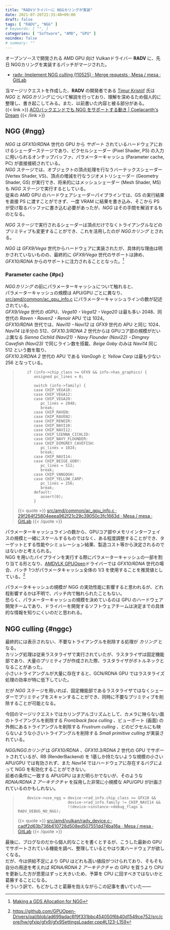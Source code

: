 ```yaml
---
title: "RADVドライバーに NGGカリングが実装"
date: 2021-07-26T22:33:40+09:00
draft: false
tags: [ "RADV", "NGG" ]
# keywords: [ "", ]
categories: [ "Software", "AMD", "GPU" ]
noindex: false
# summary: ""
---
```


オープンソースで開発される AMD GPU 向け Vulkanドライバー **RADV** に、先日 NGGカリングを実装するパッチがマージされた。  

 * [radv: Implement NGG culling (!10525) · Merge requests · Mesa / mesa · GitLab](https://gitlab.freedesktop.org/mesa/mesa/-/merge_requests/10525)

当マージリクエストを作成した、**RADV** の開発者である [Timur Kristóf](https://gitlab.freedesktop.org/Venemo) 氏は *NGG* と *NGGカリング* について解説を行っており、理解を深めるため個人的に整理し、書き起こしてみる。また、以前書いた内容と被る部分がある。  
{{< link >}} [ACOバックエンドでも NGG をサポートする動き | Coelacanth's Dream](/posts/2020/10/04/aco-ngg-gfx10/) {{< /link >}}

## NGG {#ngg}

*NGG* は *GFX10/RDNA* 世代の GPU から *サポート* されているハードウェアにおけるシェーダーステージであり、ピクセルシェーダー (Pixel Shader, PS) の入力に用いられるオンチップバッファ、パラメーターキャッシュ (Parameter cache, PC) が直接接続されている。  
*NGG* ステージでは、オブジェクトの頂点処理を行なうバーテックスシェーダー (Vertex Shader, VS)、頂点の増減を行なうジオメトリシェーダー (Geometry Shader, GS) が実行でき、将来的にはメッシュシェーダー (Mesh Shader, MS) も *NGG* ステージで実行するとしている。  
従来の AMD GPU のハードウェアシェーダーパイプラインでは、GS の実行結果を直接 PS に渡すことができず、一度 VRAM に結果を書き込み、そこから PS が受け取るバッファに書き込む必要があったが、*NGG* はその手間を解消するものとなる。  

*NGG* ステージで実行されるシェーダーは頂点だけでなくトライアングルなどのプリミティブも変更することができ、これを活用したのが *NGGカリング* とされる。  

*NGG* は *GFX9/Vega* 世代からハードウェアに実装されたが、具体的な理由は明かされていないものの、最終的に *GFX9/Vega* 世代のサポートは諦め、*GFX10/RDNA* からのサポートに注力されることとなった。[^ngg-gfx9]  

[^ngg-gfx9]: [Making a GDS Allocation for NGG](https://lists.freedesktop.org/archives/amd-gfx/2018-August/025320.html)

### Parameter cache {#pc}

*NGGカリング* の前にパラメーターキャッシュについて触れると、  
パラメーターキャッシュの規模は APU/GPU ごとに異なり、 [src/amd/common/ac_gpu_info.c](https://gitlab.freedesktop.org/mesa/mesa/-/blob/9da4590df8b7d08d51464874987313d230adfee8/src/amd/common/ac_gpu_info.c#L980-1007) にパラメーターキャッシュラインの数が記述されている。  
*GFX9/Vega* 世代の dGPU、*Vega10・Vega12・Vega20* は最も多い 2048、同世代の *Raven・Raven2・Renoir* APU では 1024。  
*GFX10/RDNA* 世代では、*Navi10・Navi12* は *GFX9* 世代の APU と同じ 1024、*Navi14* は半分の 512、*GFX10.3/RDNA 2* 世代からは GPUコア部の規模がだいぶ異なる *Sienna Cichlid (Navi21)・Navy Flounder (Navi22)・Dimgrey Cavefish (Navi23)* で同じライン数を搭載、*Beige Goby* のみは *Navi14* 同じ 512 という数を取り、  
*GFX10.3/RDNA 2* 世代の APU である *VanGogh* と *Yellow Carp* は最も少ない 256 となっている。  

 > 		   if (info->chip_class >= GFX9 && info->has_graphics) {
 > 		      unsigned pc_lines = 0;
 > 		
 > 		      switch (info->family) {
 > 		      case CHIP_VEGA10:
 > 		      case CHIP_VEGA12:
 > 		      case CHIP_VEGA20:
 > 		         pc_lines = 2048;
 > 		         break;
 > 		      case CHIP_RAVEN:
 > 		      case CHIP_RAVEN2:
 > 		      case CHIP_RENOIR:
 > 		      case CHIP_NAVI10:
 > 		      case CHIP_NAVI12:
 > 		      case CHIP_SIENNA_CICHLID:
 > 		      case CHIP_NAVY_FLOUNDER:
 > 		      case CHIP_DIMGREY_CAVEFISH:
 > 		         pc_lines = 1024;
 > 		         break;
 > 		      case CHIP_NAVI14:
 > 		      case CHIP_BEIGE_GOBY:
 > 		         pc_lines = 512;
 > 		         break;
 > 		      case CHIP_VANGOGH:
 > 		      case CHIP_YELLOW_CARP:
 > 		         pc_lines = 256;
 > 		         break;
 > 		      default:
 > 		         assert(0);
 > 		      }
 >
 > {{< quote >}} [src/amd/common/ac_gpu_info.c · 29f264f25804eeea962f21c29c39050c3fc1663d · Mesa / mesa · GitLab](https://gitlab.freedesktop.org/mesa/mesa/-/blob/29f264f25804eeea962f21c29c39050c3fc1663d/src/amd/common/ac_gpu_info.c#L1013-1042) {{< /quote >}}

パラメーターキャッシュラインの数から、GPUコア部やメモリインターフェイスの規模と一緒にスケールするものではなく、ある程度調整することができ、ターゲットとする性能やシミュレーション結果、製造コスト等から決定されるのではないかと考えられる。  
NGG を用いたパイプラインを実行する際にパラメーターキャッシュの一部を割り当てる形となり、[AMDVLK GPUOpen](/tags/gpuopen)ドライバーでは *GFX10/RDNA* 世代の場合、バッチ 1つがパラメータキャッシュ全体の 1/3 を使用することを推奨値としている。[^pc-amdvlk]  

[^pc-amdvlk]: <https://github.com/GPUOpen-Drivers/pal/blob/ad699adac6f9f331bbc454050f6b40d1549ce752/src/core/hw/gfxip/gfx9/gfx9SettingsLoader.cpp#L123-L159>

パラメータキャッシュの規模が NGG の実効性能に影響すると思われるが、どれ程影響するかは不明で、パッチ内で触れられたこともない。  
恐らく、パラメーターキャッシュの規模を決めているのは GPU のハードウェア開発チームであり、ドライバーを開発するソフトウェアチームは決定までの具体的な情報を知りにくいのだと思われる。  

## NGG culling {#nggc}

最終的には表示されない、不要なトライアングルを削除する処理が *カリング* となる。  
カリング処理は従来ラスタライザで実行されていたが、ラスタライザは固定機能部であり、大量のプリミティブが作成された際、ラスタライザがボトルネックとなることがあった。  
小さいトライアングルが大量に存在すると、GCN/RDNA GPU ではラスタライズ処理の効率が特に低下していた。  

だが *NGG* ステージを用いれば、固定機能部であるラスタライザではなくシェーダーでプリミティブをスキャンすることができ、同時に不要なプリミティブを削除することが可能となる。  

今回のマージリクエストではカリングアルゴリズムとして、カメラに映らない面のトライアングルを削除する *Front/back face culling* 、ビューポート (画面) の外側にあるトライアングルを削除する *Frustrum culling* 、どのピクセルにも映らないような小さいトライアングルを削除する *Small primitive culling* が実装されている。  

*NGG/NGGカリング* は *GFX10/RDNA* 、*GFX10.3/RDNA 2* 世代の GPU でサポートされているが、RB (RenderBackend) を 1基しか持たないような規模の小さい APU/GPU では有効されず、また *Navi14* ではハードウェアに存在するバグによって NGG を有効化することができない。  
前者の条件に一致する APU/GPU はまだ明らかでないが、そのような *RDNA/RDNA 2 アーキテクチャ* を採用した非常に小規模な APU/GPU が計画されているのかもしれない。  

 > 		   device->use_ngg = device->rad_info.chip_class >= GFX10 &&
 > 		                     device->rad_info.family != CHIP_NAVI14 &&
 > 		                     !(device->instance->debug_flags & RADV_DEBUG_NO_NGG);
 > 		
 > {{< quote >}} [src/amd/vulkan/radv_device.c · cadf2d63b736b610728d508ed507551dd74ba16a · Mesa / mesa · GitLab](https://gitlab.freedesktop.org/mesa/mesa/-/blob/cadf2d63b736b610728d508ed507551dd74ba16a/src/amd/vulkan/radv_device.c#L677-679) {{< /quote >}}

最後に、ブログなのだから個人的なことを書くとするが、こうした最新の GPU でサポートされている機能を調べ、整理しているとやはり実ハードウェアが欲しくなる。  
だが、今は供給不足により GPU はどれも高い値段がつけられており、そもそも自分の用途を考えれば *RDNA/RDNA 2 アーキテクチャ* の GPU を買うより CPU を更新した方が恩恵はずっと大きいため、予算を CPU に回すべきではないかと葛藤することになる。  
そういう訳で、もどかしさと葛藤を抱えながらこの記事を書いていた――  
